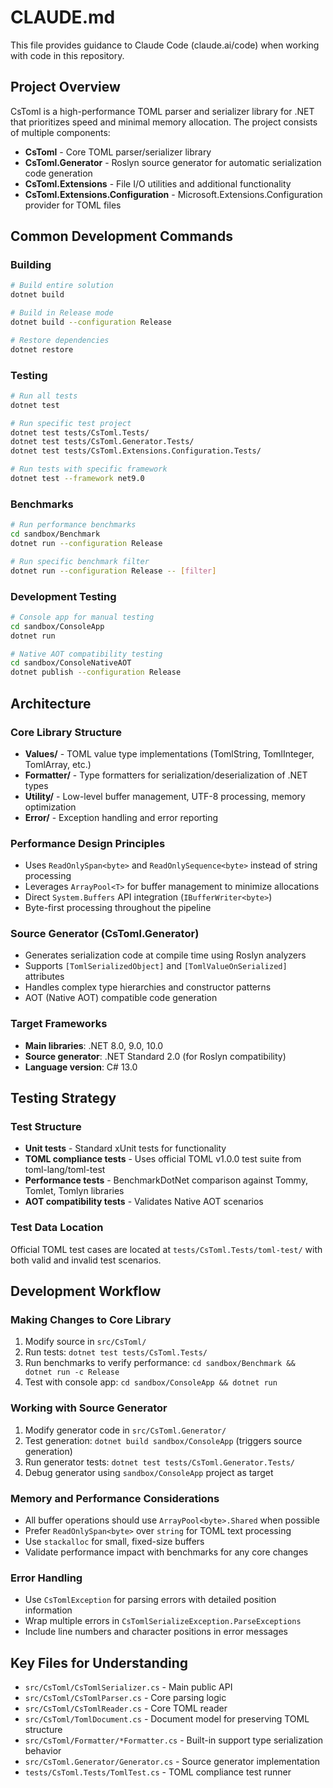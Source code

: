 # CLAUDE.md

This file provides guidance to Claude Code (claude.ai/code) when working with code in this repository.

## Project Overview

CsToml is a high-performance TOML parser and serializer library for .NET that prioritizes speed and minimal memory allocation. The project consists of multiple components:

- **CsToml** - Core TOML parser/serializer library
- **CsToml.Generator** - Roslyn source generator for automatic serialization code generation
- **CsToml.Extensions** - File I/O utilities and additional functionality
- **CsToml.Extensions.Configuration** - Microsoft.Extensions.Configuration provider for TOML files

## Common Development Commands

### Building
```bash
# Build entire solution
dotnet build

# Build in Release mode
dotnet build --configuration Release

# Restore dependencies
dotnet restore
```

### Testing
```bash
# Run all tests
dotnet test

# Run specific test project
dotnet test tests/CsToml.Tests/
dotnet test tests/CsToml.Generator.Tests/
dotnet test tests/CsToml.Extensions.Configuration.Tests/

# Run tests with specific framework
dotnet test --framework net9.0
```

### Benchmarks
```bash
# Run performance benchmarks
cd sandbox/Benchmark
dotnet run --configuration Release

# Run specific benchmark filter
dotnet run --configuration Release -- [filter]
```

### Development Testing
```bash
# Console app for manual testing
cd sandbox/ConsoleApp
dotnet run

# Native AOT compatibility testing
cd sandbox/ConsoleNativeAOT
dotnet publish --configuration Release
```

## Architecture

### Core Library Structure
- **Values/** - TOML value type implementations (TomlString, TomlInteger, TomlArray, etc.)
- **Formatter/** - Type formatters for serialization/deserialization of .NET types
- **Utility/** - Low-level buffer management, UTF-8 processing, memory optimization
- **Error/** - Exception handling and error reporting

### Performance Design Principles
- Uses `ReadOnlySpan<byte>` and `ReadOnlySequence<byte>` instead of string processing
- Leverages `ArrayPool<T>` for buffer management to minimize allocations
- Direct `System.Buffers` API integration (`IBufferWriter<byte>`)
- Byte-first processing throughout the pipeline

### Source Generator (CsToml.Generator)
- Generates serialization code at compile time using Roslyn analyzers
- Supports `[TomlSerializedObject]` and `[TomlValueOnSerialized]` attributes
- Handles complex type hierarchies and constructor patterns
- AOT (Native AOT) compatible code generation

### Target Frameworks
- **Main libraries**: .NET 8.0, 9.0, 10.0
- **Source generator**: .NET Standard 2.0 (for Roslyn compatibility)
- **Language version**: C# 13.0

## Testing Strategy

### Test Structure
- **Unit tests** - Standard xUnit tests for functionality
- **TOML compliance tests** - Uses official TOML v1.0.0 test suite from toml-lang/toml-test
- **Performance tests** - BenchmarkDotNet comparison against Tommy, Tomlet, Tomlyn libraries
- **AOT compatibility tests** - Validates Native AOT scenarios

### Test Data Location
Official TOML test cases are located at `tests/CsToml.Tests/toml-test/` with both valid and invalid test scenarios.

## Development Workflow

### Making Changes to Core Library
1. Modify source in `src/CsToml/`
2. Run tests: `dotnet test tests/CsToml.Tests/`
3. Run benchmarks to verify performance: `cd sandbox/Benchmark && dotnet run -c Release`
4. Test with console app: `cd sandbox/ConsoleApp && dotnet run`

### Working with Source Generator
1. Modify generator code in `src/CsToml.Generator/`
2. Test generation: `dotnet build sandbox/ConsoleApp` (triggers source generation)
3. Run generator tests: `dotnet test tests/CsToml.Generator.Tests/`
4. Debug generator using `sandbox/ConsoleApp` project as target

### Memory and Performance Considerations
- All buffer operations should use `ArrayPool<byte>.Shared` when possible
- Prefer `ReadOnlySpan<byte>` over `string` for TOML text processing
- Use `stackalloc` for small, fixed-size buffers
- Validate performance impact with benchmarks for any core changes

### Error Handling
- Use `CsTomlException` for parsing errors with detailed position information
- Wrap multiple errors in `CsTomlSerializeException.ParseExceptions`
- Include line numbers and character positions in error messages

## Key Files for Understanding

- `src/CsToml/CsTomlSerializer.cs` - Main public API
- `src/CsToml/CsTomlParser.cs` - Core parsing logic
- `src/CsToml/CsTomlReader.cs` - Core TOML reader
- `src/CsToml/TomlDocument.cs` - Document model for preserving TOML structure
- `src/CsToml/Formatter/*Formatter.cs` - Built-in support type serialization behavior
- `src/CsToml.Generator/Generator.cs` - Source generator implementation
- `tests/CsToml.Tests/TomlTest.cs` - TOML compliance test runner